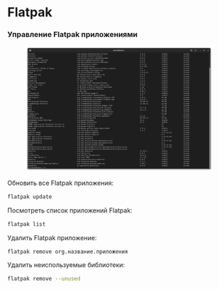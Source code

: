 # Flatpak

### Управление Flatpak приложениями

<figure><img src="../../.gitbook/assets/umdrQefsMAY.jpg" alt=""><figcaption></figcaption></figure>

Обновить все Flatpak приложения:

```bash
flatpak update
```

Посмотреть список приложений Flatpak:

```bash
flatpak list
```

Удалить Flatpak приложение:

```
flatpak remove org.название.приложения
```

Удалить неиспользуемые библиотеки:

```bash
flatpak remove --unused
```
